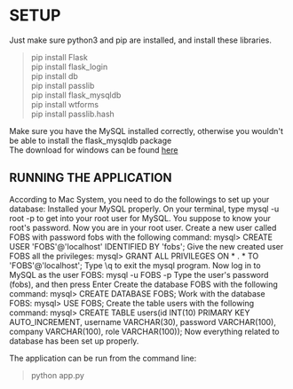 # SETUP

Just make sure python3 and pip are installed, and install these libraries.
> pip install Flask  
> pip install flask_login  
> pip install db  
> pip install passlib  
> pip install flask_mysqldb  
> pip install wtforms  
> pip install passlib.hash  

Make sure you have the MySQL installed correctly, otherwise you wouldn't be able
to install the flask_mysqldb package  
The download for windows can be found [here](https://dev.mysql.com/downloads/installer/)

## RUNNING THE APPLICATION

According to Mac System, you need to do the followings to set up your database:
Installed your MySQL properly. 
On your terminal, type mysql -u root -p to get into your root user for MySQL. 
You suppose to know your root's password.
Now you are in your root user. Create a new user called FOBS with password fobs with the following command:
mysql> CREATE USER 'FOBS'@'localhost' IDENTIFIED BY 'fobs';
Give the new created user FOBS all the privileges:
mysql> GRANT ALL PRIVILEGES ON * . * TO 'FOBS'@'localhost';
Type \q to exit the mysql program.
Now log in to MySQL as the user FOBS:
mysql -u FOBS -p
Type the user's password (fobs), and then press Enter
Create the database FOBS with the following command:
mysql> CREATE DATABASE FOBS;
Work with the database FOBS:
mysql> USE FOBS;
Create the table users with the following command: 
mysql> CREATE TABLE users(id INT(10) PRIMARY KEY AUTO_INCREMENT, username VARCHAR(30), password VARCHAR(100), company VARCHAR(100), role VARCHAR(100));
Now everything related to database has been set up properly.

The application can be run from the command line:
> python app.py

